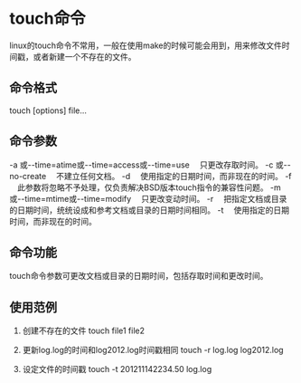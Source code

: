 # touch命令
linux的touch命令不常用，一般在使用make的时候可能会用到，用来修改文件时间戳，或者新建一个不存在的文件。

## 命令格式
touch [options] file...

## 命令参数
-a   或--time=atime或--time=access或--time=use 　只更改存取时间。
-c   或--no-create 　不建立任何文档。
-d 　使用指定的日期时间，而非现在的时间。
-f 　此参数将忽略不予处理，仅负责解决BSD版本touch指令的兼容性问题。
-m   或--time=mtime或--time=modify 　只更改变动时间。
-r 　把指定文档或目录的日期时间，统统设成和参考文档或目录的日期时间相同。
-t 　使用指定的日期时间，而非现在的时间。

## 命令功能
touch命令参数可更改文档或目录的日期时间，包括存取时间和更改时间。 

## 使用范例
1. 创建不存在的文件
touch file1 file2

2. 更新log.log的时间和log2012.log时间戳相同
touch -r log.log log2012.log

3. 设定文件的时间戳
touch -t 201211142234.50 log.log